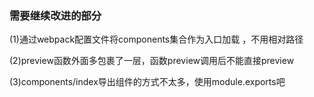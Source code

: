 ### 需要继续改进的部分

(1)通过webpack配置文件将components集合作为入口加载
，不用相对路径

(2)preview函数外面多包裹了一层，函数preview调用后不能直接preview

(3)components/index导出组件的方式不太多，使用module.exports吧
